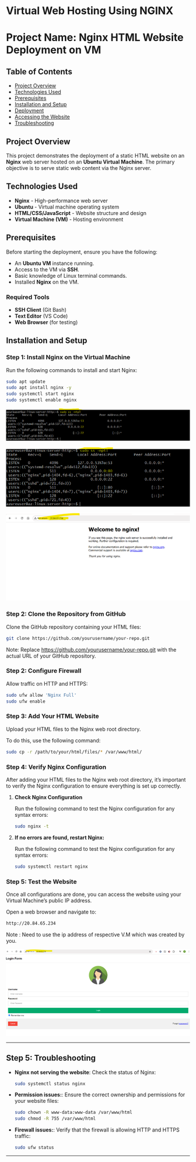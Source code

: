 # Virtual Web Hosting Using NGINX
# Project Name: **Nginx HTML Website Deployment on VM**

## Table of Contents
- [Project Overview](#project-overview)
- [Technologies Used](#technologies-used)
- [Prerequisites](#prerequisites)
- [Installation and Setup](#installation-and-setup)
- [Deployment](#deployment)
- [Accessing the Website](#accessing-the-website)
- [Troubleshooting](#troubleshooting)

## Project Overview
This project demonstrates the deployment of a static HTML website on an **Nginx** web server hosted on an **Ubuntu Virtual Machine**. The primary objective is to serve static web content via the Nginx server.

## Technologies Used
- **Nginx** - High-performance web server
- **Ubuntu** - Virtual machine operating system
- **HTML/CSS/JavaScript** - Website structure and design
- **Virtual Machine (VM)** - Hosting environment

## Prerequisites
Before starting the deployment, ensure you have the following:
- An **Ubuntu VM** instance running.
- Access to the VM via **SSH**.
- Basic knowledge of Linux terminal commands.
- Installed **Nginx** on the VM.

### Required Tools
- **SSH Client** (Git Bash)
- **Text Editor** (VS Code)
- **Web Browser** (for testing)

## Installation and Setup

### Step 1: Install Nginx on the Virtual Machine
Run the following commands to install and start Nginx:
```bash
sudo apt update
sudo apt install nginx -y
sudo systemctl start nginx
sudo systemctl enable nginx
```
![Before Installing nginx](https://github.com/saitejat1907/LMS_Practice/blob/main/images/image2.png)


![After Installing nginx](https://github.com/saitejat1907/LMS_Practice/blob/main/images/image3.png)

![verifying nginx](https://github.com/saitejat1907/LMS_Practice/blob/main/images/image4.png)


### Step 2: Clone the Repository from GitHub
Clone the GitHub repository containing your HTML files:

```bash
git clone https://github.com/yourusername/your-repo.git
```
Note: Replace https://github.com/yourusername/your-repo.git with the actual URL of your GitHub repository.

### Step 2: Configure Firewall

Allow traffic on HTTP and HTTPS:

```bash
sudo ufw allow 'Nginx Full'
sudo ufw enable
```

### Step 3: Add Your HTML Website

Upload your HTML files to the Nginx web root directory. 

To do this, use the following command:

```bash
sudo cp -r /path/to/your/html/files/* /var/www/html/
```

### Step 4: Verify Nginx Configuration

After adding your HTML files to the Nginx web root directory, it’s important to verify the Nginx configuration to ensure everything is set up correctly.

1. **Check Nginx Configuration**

   Run the following command to test the Nginx configuration for any syntax errors:

   ```bash
   sudo nginx -t
   ```
2. **If no errors are found, restart Nginx:**

   Run the following command to test the Nginx configuration for any syntax errors:

   ```bash
   sudo systemctl restart nginx
   ```
### Step 5: Test the Website

Once all configurations are done, you can access the website using your Virtual Machine’s public IP address.

Open a web browser and navigate to:

   ```bash
   http://20.84.65.234
   ```

 Note : Need to use the ip address of respective V.M which was created by you.

 ![Output](https://github.com/saitejat1907/LMS_Practice/blob/main/images/image5.png)

---

## Step 5: Troubleshooting

- **Nginx not serving the website**: Check the status of Nginx:
  ```bash
  sudo systemctl status nginx
  ```

- **Permission issues:**: Ensure the correct ownership and permissions for your website files:
  ```bash
  sudo chown -R www-data:www-data /var/www/html
  sudo chmod -R 755 /var/www/html
  ```

- **Firewall issues:**:  Verify that the firewall is allowing HTTP and HTTPS traffic:
  ```bash
  sudo ufw status
  ```
---


